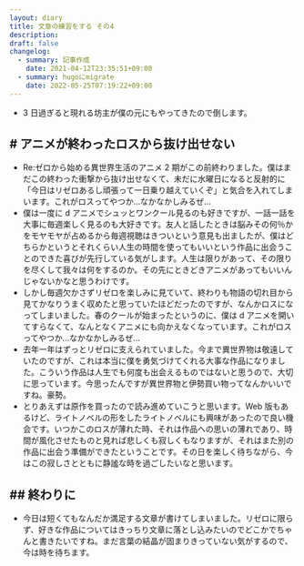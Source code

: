 ```yaml
---
layout: diary
title: 文章の練習をする その4
description: 
draft: false
changelog:
  - summary: 記事作成
    date: 2021-04-12T23:35:51+09:00
  - summary: hugoにmigrate
    date: 2022-05-25T07:19:22+09:00
---
```


- 3 日過ぎると現れる坊主が僕の元にもやってきたので倒します。

## # アニメが終わったロスから抜け出せない

- Re:ゼロから始める異世界生活のアニメ 2 期がこの前終わりました。僕はまだこの終わった衝撃から抜け出せなくて、未だに水曜日になると反射的に「今日はリゼロあるし頑張って一日乗り越えていくぞ」と気合を入れてしまいます。これがロスってやつか...なかなかしみるぜ...
- 僕は一度に d アニメでシュッとワンクール見るのも好きですが、一話一話を大事に毎週楽しく見るのも大好きです。友人と話したときは脳みその何％かをモヤモヤが占めるから毎週視聴はきついという意見も出ましたが、僕はどちらかというとそれくらい人生の時間を使ってもいいという作品に出会うことのできた喜びが先行している気がします。人生は限りがあって、その限りを尽くして我々は何をするのか。その先にときどきアニメがあってもいいんじゃないかなと思うわけです。
- しかし毎週欠かさずリゼロを楽しみに見ていて、終わりも物語の切れ目から見てかなりうまく収めたと思っていたほどだったのですが、なんかロスになってしまいました。春のクールが始まったというのに、僕は d アニメを開いてすらなくて、なんとなくアニメにも向かえなくなっています。これがロスってやつか...なかなかしみるぜ...
- 去年一年はずっとリゼロに支えられていました。今まで異世界物は敬遠していたのですが、これは本当に僕を勇気づけてくれる大事な作品になりました。こういう作品は人生でも何度も出会えるものではないと思うので、大切に思っています。今思ったんですが異世界物と伊勢買い物ってなんかいいですね。豪勢。
- とりあえずは原作を買ったので読み進めていこうと思います。Web 版もあるけど、ライトノベルの形をしたライトノベルにも興味があったので良い機会です。いつかこのロスが薄れた時、それは作品への思いの薄れであり、時間が風化させたものと見れば悲しくも寂しくもなりますが、それはまた別の作品に出会う準備ができたということです。その日を楽しく待ちながら、今はこの寂しさとともに静謐な時を過ごしたいなと思います。

## ## 終わりに

- 今日は短くてもなんだか満足する文章が書けてしまいました。リゼロに限らず、好きな作品についてはきっちり文章に落とし込みたいのでどこかでちゃんと書きたいですね。まだ言葉の結晶が固まりきっていない気がするので、今は時を待ちます。